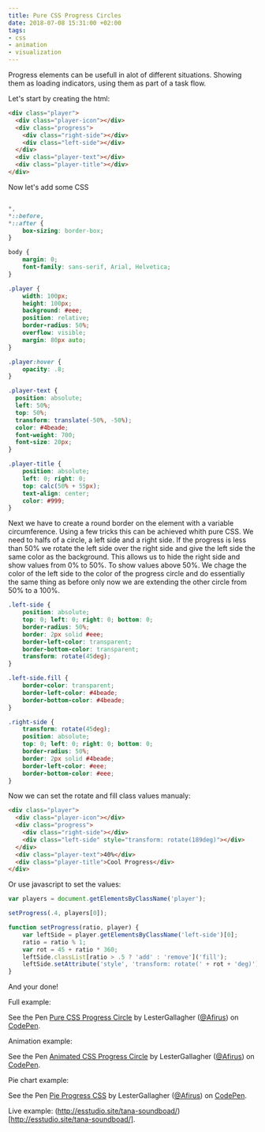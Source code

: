 ```yaml
---
title: Pure CSS Progress Circles
date: 2018-07-08 15:31:00 +02:00
tags:
- css
- animation
- visualization
---
```


Progress elements can be usefull in alot of different situations. Showing them as loading indicators, using them as part of a task flow.

Let's start by creating the html:

```html
<div class="player">
  <div class="player-icon"></div>
  <div class="progress">
    <div class="right-side"></div>
    <div class="left-side"></div>
  </div>
  <div class="player-text"></div>
  <div class="player-title"></div>
</div>
```

Now let's add some CSS

```css

*,
*::before,
*::after {
    box-sizing: border-box;
}

body {
    margin: 0;
    font-family: sans-serif, Arial, Helvetica;
}

.player {
    width: 100px;
    height: 100px;
    background: #eee;
    position: relative;
    border-radius: 50%;
    overflow: visible;
    margin: 80px auto;
}

.player:hover {
    opacity: .8;
}

.player-text {
  position: absolute;
  left: 50%;
  top: 50%;
  transform: translate(-50%, -50%);
  color: #4beade;
  font-weight: 700;
  font-size: 20px;
}

.player-title {
    position: absolute;
    left: 0; right: 0;
    top: calc(50% + 55px);
    text-align: center;
    color: #999;
}
```

Next we have to create a round border on the element with a variable circumference. Using a few tricks this can be achieved whith pure CSS. We need to halfs of a circle, a left side and a right side. If the progress is less than 50% we rotate the left side over the right side and give the left side the same color as the background. This allows us to hide the right side and show values from 0% to 50%. To show values above 50%. We chage the color of the left side to the color of the progress circle and do essentially the same thing as before only now we are extending the other circle from 50% to a 100%. 

```css
.left-side {
    position: absolute;
    top: 0; left: 0; right: 0; bottom: 0;
    border-radius: 50%;    
    border: 2px solid #eee;
    border-left-color: transparent;
    border-bottom-color: transparent;
    transform: rotate(45deg);
}

.left-side.fill {
    border-color: transparent;
    border-left-color: #4beade;
    border-bottom-color: #4beade;
}

.right-side {
    transform: rotate(45deg);
    position: absolute;
    top: 0; left: 0; right: 0; bottom: 0;
    border-radius: 50%;    
    border: 2px solid #4beade;
    border-left-color: #eee;
    border-bottom-color: #eee;
}
```

Now we can set the rotate and fill class values manualy: 

```html
<div class="player">
  <div class="player-icon"></div>
  <div class="progress">
    <div class="right-side"></div>
    <div class="left-side" style="transform: rotate(189deg)"></div>
  </div>
  <div class="player-text">40%</div>
  <div class="player-title">Cool Progress</div>
</div>
```

Or use javascript to set the values:

```javascript
var players = document.getElementsByClassName('player');

setProgress(.4, players[0]);

function setProgress(ratio, player) {
    var leftSide = player.getElementsByClassName('left-side')[0];
    ratio = ratio % 1;
    var rot = 45 + ratio * 360;
    leftSide.classList[ratio > .5 ? 'add' : 'remove']('fill');
    leftSide.setAttribute('style', 'transform: rotate(' + rot + 'deg)');
}   
```

And your done!

Full example:

<p data-height="335" data-theme-id="0" data-slug-hash="aKejNP" data-default-tab="css,result" data-user="Afirus" data-embed-version="2" data-pen-title="Pure CSS Progress Circle" class="codepen">See the Pen <a href="https://codepen.io/Afirus/pen/aKejNP/">Pure CSS Progress Circle</a> by LesterGallagher (<a href="https://codepen.io/Afirus">@Afirus</a>) on <a href="https://codepen.io">CodePen</a>.</p>

Animation example:

<p data-height="265" data-theme-id="0" data-slug-hash="eKqjxX" data-default-tab="css,result" data-user="Afirus" data-embed-version="2" data-pen-title="Animated CSS Progress Circle" class="codepen">See the Pen <a href="https://codepen.io/Afirus/pen/eKqjxX/">Animated CSS Progress Circle</a> by LesterGallagher (<a href="https://codepen.io/Afirus">@Afirus</a>) on <a href="https://codepen.io">CodePen</a>.</p>

Pie chart example:

<p data-height="265" data-theme-id="0" data-slug-hash="mKNjYW" data-default-tab="css,result" data-user="Afirus" data-embed-version="2" data-pen-title="Pie Progress CSS" class="codepen">See the Pen <a href="https://codepen.io/Afirus/pen/mKNjYW/">Pie Progress CSS</a> by LesterGallagher (<a href="https://codepen.io/Afirus">@Afirus</a>) on <a href="https://codepen.io">CodePen</a>.</p>

Live example: (http://esstudio.site/tana-soundboad/)[http://esstudio.site/tana-soundboad/].

<script async src="https://static.codepen.io/assets/embed/ei.js"></script>